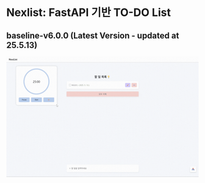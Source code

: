# Nexlist: FastAPI 기반 TO-DO List
## baseline-v6.0.0 (Latest Version - updated at 25.5.13)
!['demo'](./v6.0.0-demo.gif)
